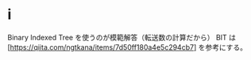 # i
Binary Indexed Tree を使うのが模範解答（転送数の計算だから）
BIT は [https://qiita.com/ngtkana/items/7d50ff180a4e5c294cb7] を参考にする。
